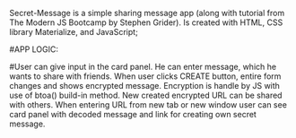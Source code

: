 Secret-Message is a simple sharing message app (along with tutorial from The Modern JS Bootcamp by Stephen Grider). Is created with HTML, CSS library Materialize, and JavaScript;

#APP LOGIC: 

#User can give input in the card panel. He can enter message, which he wants to share with friends. When user clicks CREATE button, entire form changes and shows encrypted message. Encryption is handle by JS with use of btoa() build-in method. 
New created encrypted URL can be shared with others. When entering URL from new tab or new window user can see card panel with decoded message and link for creating own secret message.
